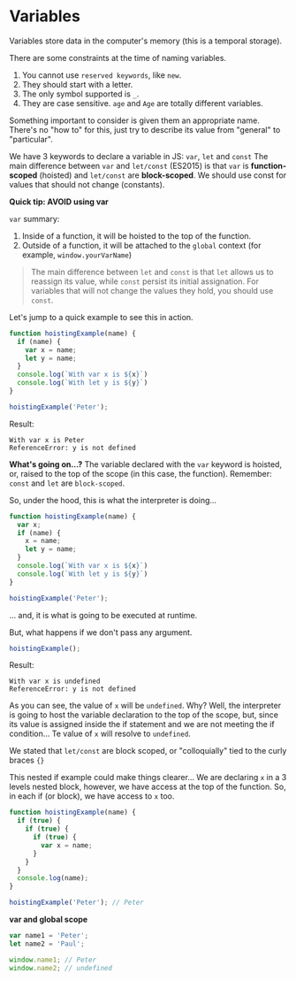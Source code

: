 # Variables
Variables store data in the computer's memory (this is a temporal storage).

There are some constraints at the time of naming variables. 

1. You cannot use `reserved keywords`, like `new`.
2. They should start with a letter.
3. The only symbol supported is `_`.
4. They are case sensitive. `age` and `Age` are totally different variables.

Something important to consider is given them an appropriate name. There's no "how to" for this, just try to describe its value from "general" to "particular". 




We have 3 keywords to declare a variable in JS: `var`, `let` and `const`
The main difference between `var` and `let/const` (ES2015) is that `var` is **function-scoped** (hoisted) and `let/const` are **block-scoped**.
We should use const for values that should not change (constants).

**Quick tip: AVOID using var**

`var` summary:
1. Inside of a function, it will be hoisted to the top of the function.
2. Outside of a function, it will be attached to the `global` context (for example, `window.yourVarName`)

> The main difference between `let` and `const` is that `let` allows us to reassign its value, while `const` persist its initial assignation. For variables that will not change the values they hold, you should use `const`.

Let's jump to a quick example to see this in action.

```js
function hoistingExample(name) {
  if (name) {
    var x = name;
    let y = name; 
  }
  console.log(`With var x is ${x}`)
  console.log(`With let y is ${y}`)
}

hoistingExample('Peter');
```

Result:
```
With var x is Peter
ReferenceError: y is not defined
```

**What's going on...?**
The variable declared with the `var` keyword is hoisted, or, raised to the top of the scope (in this case, the function). Remember: `const` and `let` are `block-scoped`.

So, under the hood, this is what the interpreter is doing...

```js
function hoistingExample(name) {
  var x;  
  if (name) {
    x = name;
    let y = name; 
  }
  console.log(`With var x is ${x}`)
  console.log(`With let y is ${y}`)
}

hoistingExample('Peter');
```

... and, it is what is going to be executed at runtime. 

But, what happens if we don't pass any argument.

```js
hoistingExample();
```

Result:

```
With var x is undefined
ReferenceError: y is not defined
```

As you can see, the value of `x` will be `undefined`. 
Why? Well, the interpreter is going to host the variable declaration to the top of the scope, but, since its value is assigned inside the if statement and we are not meeting the if condition... Te value of `x` will resolve to `undefined`.


We stated that `let/const` are block scoped, or "colloquially" tied to the curly braces `{}`

<!--
hen the variable is stuck in what is known as the temporal dead zone until the variable’s declaration is processed. This behavior prevents variables from being accessed only until after they’ve been declared.
 -->

This nested if example could make things clearer...
We are declaring `x` in a 3 levels nested block, however, we have access at the top of the function. So, in each if (or block), we have access to `x` too.

```js
function hoistingExample(name) {
  if (true) {
    if (true) {
      if (true) {
        var x = name;
      }
    }
  }
  console.log(name);
}

hoistingExample('Peter'); // Peter
```

**var and global scope**

```js
var name1 = 'Peter';
let name2 = 'Paul';

window.name1; // Peter
window.name2; // undefined
```
